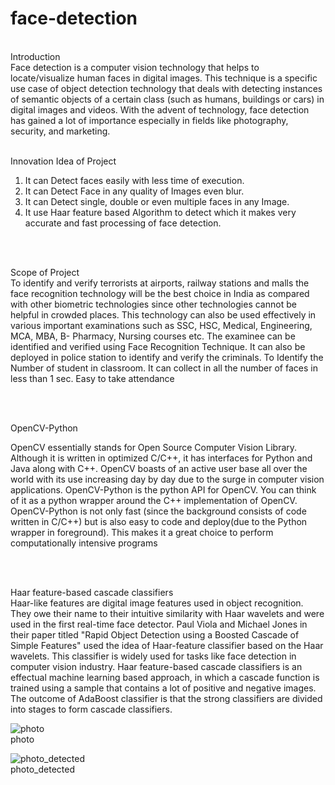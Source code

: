 # face-detection

<br>
Introduction
<br>
Face detection is a computer vision technology that helps to locate/visualize human faces in digital 
images. This technique is a specific use case of object detection technology that deals with 
detecting instances of semantic objects of a certain class (such as humans, buildings or cars) in 
digital images and videos. With the advent of technology, face detection has gained a lot of 
importance especially in fields like photography, security, and marketing.

<br>
<br>

Innovation Idea of Project
<br>
1. It can Detect faces easily with less time of execution. 
2. It can Detect Face in any quality of Images even blur. 
3. It can Detect single, double or even multiple faces in any Image. 
4. It use Haar feature based Algorithm to detect which it makes very accurate and fast 
processing of face detection.

<br>
<br>

Scope of Project
<br>
To identify and verify terrorists at airports, railway stations and malls the face recognition technology will be the best 
choice in India as compared with other biometric technologies since other technologies cannot be helpful in crowded 
places. 
This technology can also be used effectively in various important examinations such as SSC, HSC, Medical, 
Engineering, MCA, MBA, B- Pharmacy, Nursing courses etc. The examinee can be identified and verified using 
Face Recognition Technique. 
It can also be deployed in police station to identify and verify the criminals. 
To Identify the Number of student in classroom. It can collect in all the number of faces in less than 1 sec. Easy to 
take attendance


<br>
<br>

OpenCV-Python
<br>

OpenCV essentially stands for Open Source Computer Vision Library. Although it is written in optimized C/C++, 
it has interfaces for Python and Java along with C++. OpenCV boasts of an active user base all over the world with its use 
increasing day by day due to the surge in computer vision applications. 
OpenCV-Python is the python API for OpenCV. You can think of it as a python wrapper around the C++ implementation of 
OpenCV. OpenCV-Python is not only fast (since the background consists of code written in C/C++) but is also easy to 
code and deploy(due to the Python wrapper in foreground). This makes it a great choice to perform computationally 
intensive programs

<br>
<br>

Haar feature-based cascade classifiers
<br>
Haar-like features are digital image features used in object recognition. They owe their name to their intuitive similarity with 
Haar wavelets and were used in the first real-time face detector. Paul Viola and Michael Jones in their paper titled "Rapid 
Object Detection using a Boosted Cascade of Simple Features" used the idea of Haar-feature classifier based on the Haar 
wavelets. 
This classifier is widely used for tasks like face detection in computer vision industry. 
Haar feature-based cascade classifiers is an effectual machine learning based approach, in which a cascade function is trained 
using a sample that contains a lot of positive and negative images. The outcome of AdaBoost classifier is that the strong 
classifiers are divided into stages to form cascade classifiers.


![photo](https://github.com/user-attachments/assets/93904caf-792e-489b-b92a-fa82420b3b22)
<br>photo

![photo_detected](https://github.com/user-attachments/assets/27eb549f-c58a-4d17-8e4a-02b329f2ea72)
<br>photo_detected
